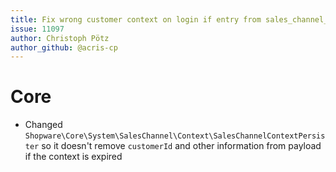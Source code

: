 ```yaml
---
title: Fix wrong customer context on login if entry from sales_channel_api_context is expired
issue: 11097
author: Christoph Pötz
author_github: @acris-cp
---
```

# Core
* Changed `Shopware\Core\System\SalesChannel\Context\SalesChannelContextPersister` so it doesn't remove `customerId` and other information from payload if the context is expired
